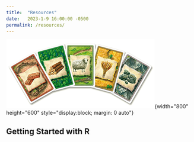```yaml
---
title:  "Resources"
date:   2023-1-9 16:00:00 -0500
permalink: /resources/
---
```


![Settlers Resources](/assets/images/catan_resources.png "Settlers Resources"){width="800" height="600" style="display:block; margin: 0 auto"}

## Getting Started with R

## 